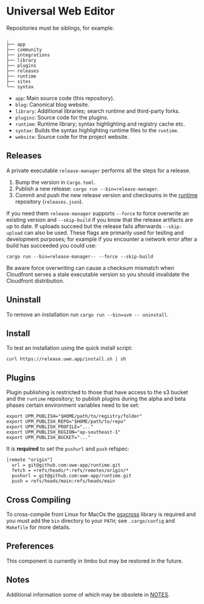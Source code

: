 # Universal Web Editor

Repositories must be siblings, for example:

```
.
├── app
├── community
├── integrations
├── library
├── plugins
├── releases
├── runtime
├── sites
└── syntax
```

* `app`: Main source code (this repository).
* `blog`: Canonical blog website.
* `library`: Additional libraries; search runtime and third-party forks.
* `plugins`: Source code for the plugins.
* `runtime`: Runtime library; syntax highlighting and registry cache etc.
* `syntax`: Builds the syntax highlighting runtime files to the `runtime`.
* `website`: Source code for the project website.

## Releases

A private executable `release-manager` performs all the steps for a release.

1) Bump the version in `Cargo.toml`.
2) Publish a new release: `cargo run --bin=release-manager`.
3) Commit and push the new release version and checksums in the [runtime][] repository (`releases.json`).

If you need them `release-manager` supports `--force` to force overwrite an existing version and `--skip-build` if you know that the release artifacts are up to date. If uploads succeed but the release fails afterwards `--skip-upload` can also be used. These flags are primarily used for testing and development purposes; for example if you encounter a network error after a build has succeeded you could use:

```
cargo run --bin=release-manager-- --force --skip-build
```

Be aware force overwriting can cause a checksum mismatch when Cloudfront serves a stale executable version so you should invalidate the Cloudfront distribution.

## Uninstall

To remove an installation run `cargo run --bin=uvm -- uninstall`.

## Install

To test an installation using the quick install script:

```
curl https://release.uwe.app/install.sh | sh
```

## Plugins

Plugin publishing is restricted to those that have access to the s3 bucket and the `runtime` repository; to publish plugins during the alpha and beta phases certain environment variables need to be set:

```
export UPM_PUBLISH="$HOME/path/to/registry/folder"
export UPM_PUBLISH_REPO="$HOME/path/to/repo"
export UPM_PUBLISH_PROFILE="..."
export UPM_PUBLISH_REGION="ap-southeast-1"
export UPM_PUBLISH_BUCKET="..."
```

It is **required** to set the `pushurl` and `push` refspec:

```
[remote "origin"]
  url = git@github.com:uwe-app/runtime.git
  fetch = +refs/heads/*:refs/remotes/origin/*
  pushurl = git@github.com:uwe-app/runtime.git
  push = refs/heads/main:refs/heads/main
```

## Cross Compiling

To cross-compile from Linux for MacOs the [osxcross][] library is required and you must add the `bin` directory to your `PATH`; see `.cargo/config` and `Makefile` for more details.

## Preferences

This component is currently in limbo but may be restored in the future.

## Notes

Additional information some of which may be obsolete in [NOTES](/NOTES.md).

[runtime]: https://github.com/uwe-app/runtime
[osxcross]: https://github.com/tpoechtrager/osxcross
